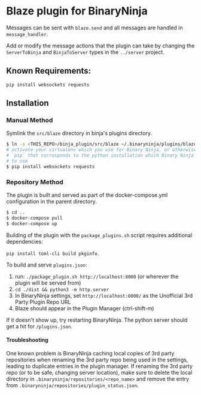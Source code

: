 # Blaze plugin for BinaryNinja

Messages can be sent with `blaze.send` and all messages are handled in `message_handler`.

Add or modify the message actions that the plugin can take by changing the `ServerToBinja` and `BinjaToServer` types in the `../server` project.


## Known Requirements:

`pip install websockets requests`


## Installation


### Manual Method

Symlink the `src/blaze` directory in binja's plugins directory.

```sh
$ ln -s <THIS_REPO>/binja_plugin/src/blaze ~/.binaryninja/plugins/blaze
# activate your virtualenv which you use for Binary Ninja, or otherwise use the
# `pip` that corresponds to the python installation which Binary Ninja is configured
# to use
$ pip install websockets requests
```

### Repository Method

The plugin is built and served as part of the docker-compose.yml configuration in the parent directory.

```sh
$ cd ..
$ docker-compose pull
$ docker-compose up
```

Building of the plugin with the `package_plugins.sh` script requires additional dependencies:

`pip install toml-cli build pkginfo`.


To build and serve `plugins.json`:
1. run: `./package_plugin.sh http://localhost:8000` (or wherever the plugin will be served from)
2. `cd ./dist && python3 -m http.server`
3. In BinaryNinja settings, set `http://localhost:8000/` as the Unofficial 3rd Party Plugin Repo URL
4. Blaze should appear in the Plugin Manager (ctrl-shift-m)

If it doesn't show up, try restarting BinaryNinja. The python server should get a hit for `/plugins.json`.

#### Troubleshooting

One known problem is BinaryNinja caching local copies of 3rd party repositories when renaming the 3rd party repo being used in the settings, leading to duplicate entries in the plugin manager. If renaming the 3rd party repo (or to be safe, changing server location), make sure to delete the local directory in `.binaryninja/repositories/<repo_name>` and remove the entry from
`.binaryninja/repositories/plugin_status.json`.
